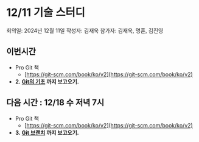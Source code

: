 # 12/11 기술 스터디

회의일: 2024년 12월 11일
작성자: 김재욱
참가자: 김재욱, 명훈, 김진영

## 이번시간

- Pro Git 책
    - [https://git-scm.com/book/ko/v2](https://git-scm.com/book/ko/v2)
- **2. [Git의 기초](https://git-scm.com/book/ko/v2/Git%ec%9d%98-%ea%b8%b0%ec%b4%88-Git-%ec%a0%80%ec%9e%a5%ec%86%8c-%eb%a7%8c%eb%93%a4%ea%b8%b0) 까지 보고오기.**

## 다음 시간 :  12/18 수  저녁 7시

- Pro Git 책
    - [https://git-scm.com/book/ko/v2](https://git-scm.com/book/ko/v2)
- **3. [Git 브랜치](https://git-scm.com/book/ko/v2/Git-%eb%b8%8c%eb%9e%9c%ec%b9%98-%eb%b8%8c%eb%9e%9c%ec%b9%98%eb%9e%80-%eb%ac%b4%ec%97%87%ec%9d%b8%ea%b0%80) 까지 보고오기.**
